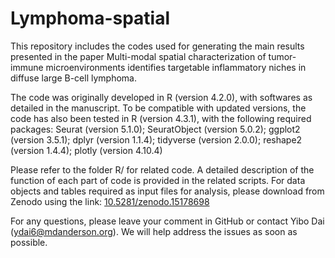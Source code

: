 # Lymphoma-spatial

This repository includes the codes used for generating the main results presented in the paper Multi-modal spatial characterization of tumor-immune microenvironments identifies targetable inflammatory niches in diffuse large B-cell lymphoma.

The code was originally developed in R (version 4.2.0), with softwares as detailed in the manuscript. To be compatible with updated versions, the code has also been tested in R (version 4.3.1), with the following required packages:
Seurat (version 5.1.0);
SeuratObject (version 5.0.2);
ggplot2 (version 3.5.1);
dplyr (version 1.1.4);
tidyverse (version 2.0.0);
reshape2 (version 1.4.4);
plotly (version 4.10.4)

Please refer to the folder R/ for related code. A detailed description of the function of each part of code is provided in the related scripts.
For data objects and tables required as input files for analysis, please download from Zenodo using the link: [10.5281/zenodo.15178698](https://doi.org/10.5281/zenodo.15178698)

For any questions, please leave your comment in GitHub or contact Yibo Dai (ydai6@mdanderson.org). We will help address the issues as soon as possible.
